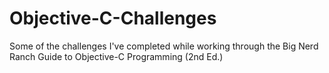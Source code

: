 # Objective-C-Challenges
Some of the challenges I've completed while working through the Big Nerd Ranch Guide to Objective-C Programming (2nd Ed.)

